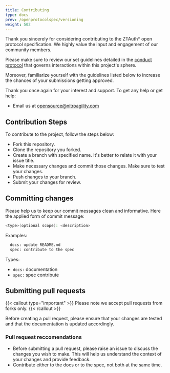 ```yaml
---
title: Contributing
type: docs
prev: /openprotocolspec/versioning
weight: 502
---
```


Thank you sincerely for considering contributing to the ZTAuth* open protocol specification. We highly value the input and engagement of our community members.

Please make sure to review our set guidelines detailed in the [conduct protocol](CODE_OF_CONDUCT.md) that governs interactions within this project's sphere.

Moreover, familiarize yourself with the guidelines listed below to increase the chances of your submissions getting approved.

Thank you once again for your interest and support.
To get any help or get help:

- Email us at [opensource@nitroagility.com](mailto:opensource@nitroagility.com)

## Contribution Steps

To contribute to the project, follow the steps below:

- Fork this repository.
- Clone the repository you forked.
- Create a branch with specified name. It's better to relate it with your issue title.
- Make necessary changes and commit those changes. Make sure to test your changes.
- Push changes to your branch.
- Submit your changes for review.

## Committing changes

Please help us to keep our commit messages clean and informative. Here the applied form of commit message:

```bash
<type>(optional scope): <description>
```

Examples:

```bash
  docs: update README.md
  spec: contribute to the spec
```

Types:

- `docs:` documentation
- `spec:` spec contribute

## Submitting pull requests

{{< callout type="important" >}} Please note we accept pull requests from forks only. {{< /callout >}}

Before creating a pull request, please ensure that your changes are tested and that the documentation is updated accordingly.

### Pull request reccomendations

- Before submitting a pull request, please raise an issue to discuss the changes you wish to make. This will help us understand the context of your changes and provide feedback.
- Contribute either to the docs or to the spec, not both at the same time.
